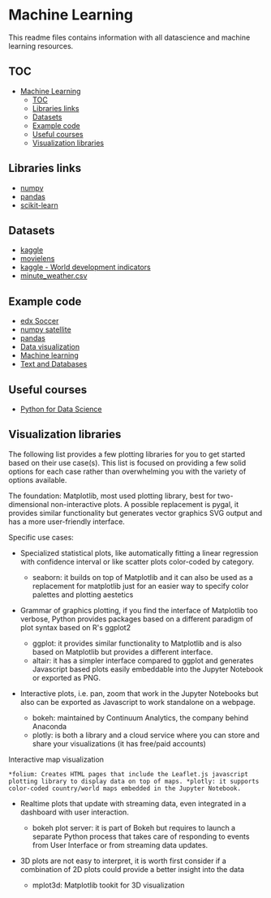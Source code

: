 # Machine Learning

This readme files contains information with all datascience and machine learning resources.

## TOC

- [Machine Learning](#machine-learning)
  - [TOC](#toc)
  - [Libraries links](#libraries-links)
  - [Datasets](#datasets)
  - [Example code](#example-code)
  - [Useful courses](#useful-courses)
  - [Visualization libraries](#visualization-libraries)

## Libraries links

- [numpy](https://numpy.org/)
- [pandas](https://pandas.pydata.org/)
- [scikit-learn](https://scikit-learn.org/stable/)

## Datasets

- [kaggle](https://www.kaggle.com/)
- [movielens](https://grouplens.org/datasets/movielens/)
- [kaggle - World development indicators](https://www.kaggle.com/worldbank/world-development-indicators)
- [minute_weather.csv](https://drive.google.com/file/d/0B8iiZ7pSaSFZb3ItQ1l4LWRMTjg/view)

## Example code
- [edx Soccer](https://prod-edxapp.edx-cdn.org/assets/courseware/v1/51bc9c62d2a4c9a03140fe521b069753/asset-v1:UCSanDiegoX+DSE200x+3T2019+type@asset+block/Week-1-Intro-new.zip)
- [numpy satellite](https://prod-edxapp.edx-cdn.org/assets/courseware/v1/fd97cfcb5daf0402e3332ea4b2bf69c2/asset-v1:UCSanDiegoX+DSE200x+3T2019+type@asset+block/numpy_satellite.zip)
- [pandas](https://prod-edxapp.edx-cdn.org/assets/courseware/v1/86226f41b3024393240da79c79bea504/asset-v1:UCSanDiegoX+DSE200x+3T2019+type@asset+block/Week-4-Pandas.zip)
- [Data visualization](https://prod-edxapp.edx-cdn.org/assets/courseware/v1/07fdbcdcf18fa306bdbb042f64132f09/asset-v1:UCSanDiegoX+DSE200x+3T2019+type@asset+block/Week5-Visualization.zip)
- [Machine learning](https://prod-edxapp.edx-cdn.org/assets/courseware/v1/67715bdd21eebbb26a95b1b3cc4a6684/asset-v1:UCSanDiegoX+DSE200x+3T2019+type@asset+block/Week-7-MachineLearning.zip)
- [Text and Databases](https://prod-edxapp.edx-cdn.org/assets/courseware/v1/4f283f7388ded41911aeafa06fc6afa6/asset-v1:UCSanDiegoX+DSE200x+3T2019+type@asset+block/Week-8-NLP-Databases.zip)

## Useful courses

- [Python for Data Science](https://www.edx.org/course/python-for-data-science-3)

## Visualization libraries

The following list provides a few plotting libraries for you to get started based on their use case(s).  This list is focused on providing a few solid options for each case rather than overwhelming you with the variety of options available.

The foundation: Matplotlib, most used plotting library, best for two-dimensional non-interactive plots. A possible replacement is pygal, it provides similar functionality but generates vector graphics SVG output and has a more user-friendly interface.

Specific use cases:

- Specialized statistical plots, like automatically fitting a linear regression with confidence interval or like scatter plots color-coded by category.

  - seaborn: it builds on top of Matplotlib and it can also be used as a replacement for matplotlib just for an easier way to specify color palettes and plotting aestetics
  
- Grammar of graphics plotting, if you find the interface of Matplotlib too verbose, Python provides packages based on a different paradigm of plot syntax based on R's ggplot2

    - ggplot: it provides similar functionality to Matplotlib and is also based on Matplotlib but provides a different interface.
    - altair: it has a simpler interface compared to ggplot and generates Javascript based plots easily embeddable into the Jupyter Notebook or exported as PNG.
  
- Interactive plots, i.e. pan, zoom that work in the Jupyter Notebooks but also can be exported as Javascript to work standalone on a webpage.

    - bokeh: maintained by Continuum Analytics, the company behind Anaconda
    - plotly: is both a library and a cloud service where you can store and share your visualizations (it has free/paid accounts)

Interactive map visualization

    *folium: Creates HTML pages that include the Leaflet.js javascript plotting library to display data on top of maps. *plotly: it supports color-coded country/world maps embedded in the Jupyter Notebook.

- Realtime plots that update with streaming data, even integrated in a dashboard with user interaction.

    - bokeh plot server: it is part of Bokeh but requires to launch a separate Python process that takes care of responding to events from User Interface or from streaming data updates.

- 3D plots are not easy to interpret, it is worth first consider if a combination of 2D plots could provide a better insight into the data

    - mplot3d: Matplotlib tookit for 3D visualization